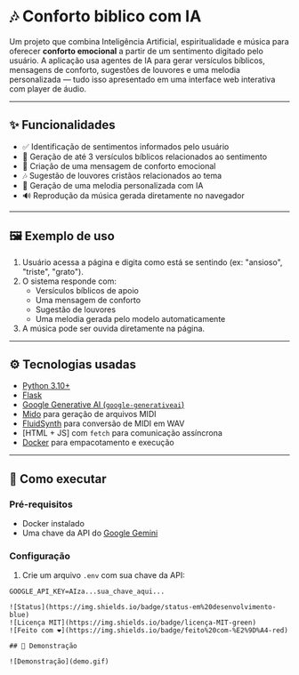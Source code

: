 # 🎶 Conforto biblico com IA

Um projeto que combina Inteligência Artificial, espiritualidade e música para oferecer **conforto emocional** a partir de um sentimento digitado pelo usuário. A aplicação usa agentes de IA para gerar versículos bíblicos, mensagens de conforto, sugestões de louvores e uma melodia personalizada — tudo isso apresentado em uma interface web interativa com player de áudio.

---

## ✨ Funcionalidades

- ✅ Identificação de sentimentos informados pelo usuário
- 📖 Geração de até 3 versículos bíblicos relacionados ao sentimento
- 💌 Criação de uma mensagem de conforto emocional
- 🎶 Sugestão de louvores cristãos relacionados ao tema
- 🎼 Geração de uma melodia personalizada com IA
- 🔊 Reprodução da música gerada diretamente no navegador

---

## 🖼️ Exemplo de uso

1. Usuário acessa a página e digita como está se sentindo (ex: "ansioso", "triste", "grato").
2. O sistema responde com:
   - Versículos bíblicos de apoio
   - Uma mensagem de conforto
   - Sugestão de louvores
   - Uma melodia gerada pelo modelo automaticamente
3. A música pode ser ouvida diretamente na página.

---

## ⚙️ Tecnologias usadas

- [Python 3.10+](https://www.python.org/)
- [Flask](https://flask.palletsprojects.com/)
- [Google Generative AI (`google-generativeai`)](https://github.com/google/generative-ai-python)
- [Mido](https://mido.readthedocs.io/) para geração de arquivos MIDI
- [FluidSynth](https://www.fluidsynth.org/) para conversão de MIDI em WAV
- [HTML + JS] com `fetch` para comunicação assíncrona
- [Docker](https://www.docker.com/) para empacotamento e execução

---

## 🚀 Como executar

### Pré-requisitos

- Docker instalado
- Uma chave da API do [Google Gemini](https://aistudio.google.com/app/apikey)

### Configuração

1. Crie um arquivo `.env` com sua chave da API:

```env
GOOGLE_API_KEY=AIza...sua_chave_aqui...

![Status](https://img.shields.io/badge/status-em%20desenvolvimento-blue)
![Licença MIT](https://img.shields.io/badge/licença-MIT-green)
![Feito com ❤️](https://img.shields.io/badge/feito%20com-%E2%9D%A4-red)

## 🎥 Demonstração

![Demonstração](demo.gif)

